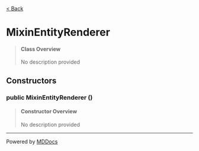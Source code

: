 [< Back](../README.md)
# MixinEntityRenderer #
>#### Class Overview ####
>No description provided
## Constructors ##
### public MixinEntityRenderer () ###
>#### Constructor Overview ####
>No description provided
>

---
Powered by [MDDocs](https://github.com/VRCube/MDDocs)